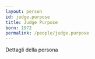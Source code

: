 ```yaml
---
layout: person
id: judge.purpose
title: Judge Purpose
born: 1972
permalink: /people/judge.purpose
---
```


Dettagli della persona 